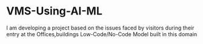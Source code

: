 # VMS-Using-AI-ML
I am developing a project based on the issues faced by visitors during their entry at the Offices,buildings
Low-Code/No-Code Model built in this domain

